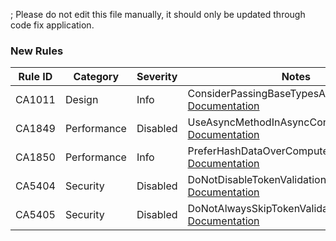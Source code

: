 ; Please do not edit this file manually, it should only be updated through code fix application.

### New Rules

Rule ID | Category | Severity | Notes
--------|----------|----------|-------
CA1011 | Design | Info | ConsiderPassingBaseTypesAsParameters, [Documentation](https://docs.microsoft.com/dotnet/fundamentals/code-analysis/quality-rules/ca1011)
CA1849 | Performance | Disabled | UseAsyncMethodInAsyncContext, [Documentation](https://docs.microsoft.com/dotnet/fundamentals/code-analysis/quality-rules/ca1849)
CA1850 | Performance | Info | PreferHashDataOverComputeHashAnalyzer, [Documentation](https://docs.microsoft.com/dotnet/fundamentals/code-analysis/quality-rules/ca1850)
CA5404 | Security | Disabled | DoNotDisableTokenValidationChecks, [Documentation](https://docs.microsoft.com/visualstudio/code-quality/ca5404)
CA5405 | Security | Disabled | DoNotAlwaysSkipTokenValidationInDelegates, [Documentation](https://docs.microsoft.com/visualstudio/code-quality/ca5405)
